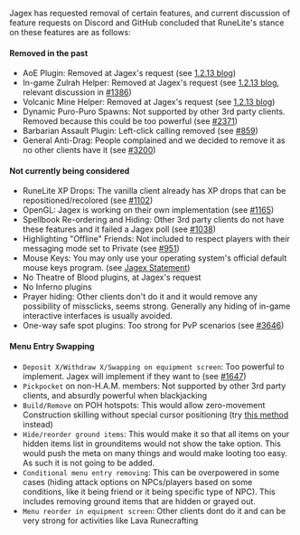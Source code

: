 Jagex has requested removal of certain features, and current discussion of feature requests on Discord and GitHub concluded that RuneLite's stance on these features are as follows:

#### Removed in the past
* AoE Plugin: Removed at Jagex's request (see [1.2.13 blog](https://runelite.net/blog/show/2018-01-25-1.2.13-Release))
* In-game Zulrah Helper: Removed at Jagex's request (see [1.2.13 blog](https://runelite.net/blog/show/2018-01-25-1.2.13-Release), relevant discussion in [#1386](https://github.com/runelite/runelite/issues/1386))
* Volcanic Mine Helper: Removed at Jagex's request (see [1.2.13 blog](https://runelite.net/blog/show/2018-01-25-1.2.13-Release))
* Dynamic Puro-Puro Spawns:  Not supported by other 3rd party clients. Removed because this could be too powerful (see [#2371](https://github.com/runelite/runelite/issues/2371))
* Barbarian Assault Plugin: Left-click calling removed (see [#859](https://github.com/runelite/runelite/pull/859))
* General Anti-Drag: People complained and we decided to remove it as no other clients have it (see [#3200](https://github.com/runelite/runelite/issues/3200))

#### Not currently being considered
* RuneLite XP Drops: The vanilla client already has XP drops that can be repositioned/recolored (see [#1102](https://github.com/runelite/runelite/issues/1102))
* OpenGL: Jagex is working on their own implementation (see [#1165](https://github.com/runelite/runelite/issues/1165))
* Spellbook Re-ordering and Hiding: Other 3rd party clients do not have these features and it failed a Jagex poll (see [#1038](https://github.com/runelite/runelite/issues/1038))
* Highlighting "Offline" Friends: Not included to respect players with their messaging mode set to Private (see [#951](https://github.com/runelite/runelite/pull/951))
* Mouse Keys: You may only use your operating system's official default mouse keys program. (see [Jagex Statement](https://services.runescape.com/m=news/mouse-keys---changes--clarification?oldschool=1))
* No Theatre of Blood plugins, at Jagex's request
* No Inferno plugins
* Prayer hiding: Other clients don't do it and it would remove any possibility of missclicks, seems strong. Generally any hiding of in-game interactive interfaces is usually avoided.
* One-way safe spot plugins: Too strong for PvP scenarios (see [#3646](https://github.com/runelite/runelite/issues/3646))

#### Menu Entry Swapping
* `Deposit X/Withdraw X/Swapping on equipment screen`: Too powerful to implement. Jagex will implement if they want to (see [#1647](https://github.com/runelite/runelite/issues/1647))
* `Pickpocket` on non-H.A.M. members: Not supported by other 3rd party clients, and absurdly powerful when blackjacking
* `Build/Remove` on POH hotspots: This would allow zero-movement Construction skilling without special cursor positioning (try [this method](https://www.youtube.com/watch?v=u9AZWsDfo1I) instead)
* `Hide/reorder ground items`: This would make it so that all items on your hidden items list in grounditems would not show the take option. This would push the meta on many things and would make looting too easy. As such it is not going to be added.
* `Conditional menu entry removing`: This can be overpowered in some cases (hiding attack options on NPCs/players based on some conditions, like it being friend or it being specific type of NPC). This includes removing ground items that are hidden or grayed out.
* `Menu reorder in equipment screen`: Other clients dont do it and can be very strong for activities like Lava Runecrafting
